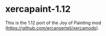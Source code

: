 # xercapaint-1.12

This is the 1.12 port of the Joy of Painting mod (https://github.com/ercanserteli/xercamods).
